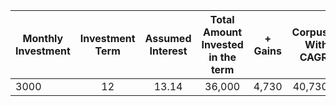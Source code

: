 | Monthly Investment | Investment Term | Assumed Interest |  Total Amount Invested in the term  | + Gains  |  Corpus With CAGR  |
| ------------- |:-------------:|:-------------:|:-------------:|:-------------:|---------:|
| 3000 | 12 | 13.14 | 36,000 | 4,730 | 40,730